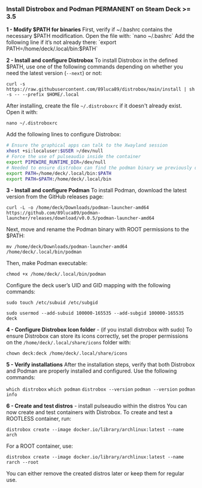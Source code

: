 ### Install Distrobox and Podman PERMANENT on Steam Deck >= 3.5

**1 - Modify $PATH for binaries**
First, verify if ~/.bashrc contains the necessary $PATH modification. Open the file with:
`nano ~/.bashrc`
Add the following line if it’s not already there:
`export PATH=/home/deck/.local/bin:$PATH`

**2 - Install and configure Distrobox**
To install Distrobox in the defined $PATH, use one of the following commands
depending on whether you need the latest version (`--next`) or not:

`curl -s https://raw.githubusercontent.com/89luca89/distrobox/main/install | sh -s -- --prefix $HOME/.local`

After installing, create the file `~/.distroboxrc` if it doesn't already exist.
Open it with:

`nano ~/.distroboxrc`

Add the following lines to configure Distrobox:

```sh
# Ensure the graphical apps can talk to the Xwayland session
xhost +si:localuser:$USER >/dev/null
# Force the use of pulseaudio inside the container
export PIPEWIRE_RUNTIME_DIR=/dev/null
# Needed to ensure distrobox can find the podman binary we previously downloaded
export PATH=/home/deck/.local/bin:$PATH
export PATH=$PATH:/home/deck/.local/bin
```

**3 - Install and configure Podman**
To install Podman, download the latest version from the GitHub releases page:
[](https://github.com/89luca89/podman-launcher/releases)

`curl -L -o /home/deck/Downloads/podman-launcher-amd64 https://github.com/89luca89/podman-launcher/releases/download/v0.0.5/podman-launcher-amd64`

Next, move and rename the Podman binary with ROOT permissions to the $PATH:

`mv /home/deck/Downloads/podman-launcher-amd64 /home/deck/.local/bin/podman`

Then, make Podman executable:

`chmod +x /home/deck/.local/bin/podman`

Configure the deck user’s UID and GID mapping with the following commands:

`sudo touch /etc/subuid /etc/subgid`

`sudo usermod --add-subuid 100000-165535 --add-subgid 100000-165535 deck`

**4 - Configure Distrobox Icon folder** - (if you install distrobox with sudo)
To ensure Distrobox can store its icons correctly, set the proper permissions
on the `/home/deck/.local/share/icons` folder with:

`chown deck:deck /home/deck/.local/share/icons`

**5 - Verify installations**
After the installation steps, verify that both Distrobox and Podman are properly
installed and configured. Use the following commands:

`which distrobox`
`which podman`
`distrobox --version`
`podman --version`
`podman info`

**6 - Create and test distros** - install pulseaudio within the distros
You can now create and test containers with Distrobox. To create and test a
ROOTLESS container, run:

`distrobox create --image docker.io/library/archlinux:latest --name arch`

For a ROOT container, use:

`distrobox create --image docker.io/library/archlinux:latest --name rarch --root`

You can either remove the created distros later or keep them for regular use.
